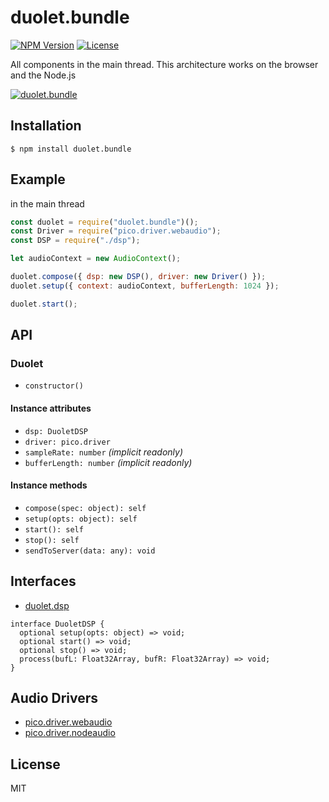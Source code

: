 # duolet.bundle
[![NPM Version](http://img.shields.io/npm/v/duolet.bundle.svg?style=flat-square)](https://www.npmjs.org/package/duolet.bundle)
[![License](http://img.shields.io/badge/license-MIT-brightgreen.svg?style=flat-square)](http://mohayonao.mit-license.org/)

All components in the main thread. This architecture works on the browser and the Node.js

[![duolet.bundle](https://raw.githubusercontent.com/wiki/mohayonao/duolet/images/duolet.bundle.png)](https://github.com/mohayonao/duolet/tree/master/duolet.bundle)

## Installation

```
$ npm install duolet.bundle
```

## Example

in the main thread

```js
const duolet = require("duolet.bundle")();
const Driver = require("pico.driver.webaudio");
const DSP = require("./dsp");

let audioContext = new AudioContext();

duolet.compose({ dsp: new DSP(), driver: new Driver() });
duolet.setup({ context: audioContext, bufferLength: 1024 });

duolet.start();
```

## API
### Duolet
- `constructor()`

#### Instance attributes
- `dsp: DuoletDSP`
- `driver: pico.driver`
- `sampleRate: number` _(implicit readonly)_
- `bufferLength: number` _(implicit readonly)_

#### Instance methods
- `compose(spec: object): self`
- `setup(opts: object): self`
- `start(): self`
- `stop(): self`
- `sendToServer(data: any): void`

## Interfaces

- [duolet.dsp](https://github.com/mohayonao/duolet/tree/master/duolet.dsp)

```
interface DuoletDSP {
  optional setup(opts: object) => void;
  optional start() => void;
  optional stop() => void;
  process(bufL: Float32Array, bufR: Float32Array) => void;
}
```

## Audio Drivers

- [pico.driver.webaudio](https://github.com/mohayonao/pico.driver/tree/master/pico.driver.webaudio)
- [pico.driver.nodeaudio](https://github.com/mohayonao/pico.driver/tree/master/pico.driver.nodeaudio)

## License

MIT

